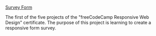 [Survey Form](https://nevzatemreercan.github.io/survey-form/)

The first of the five projects of the "freeCodeCamp Responsive Web Design" certificate.
The purpose of this project is learning to create a responsive form survey.